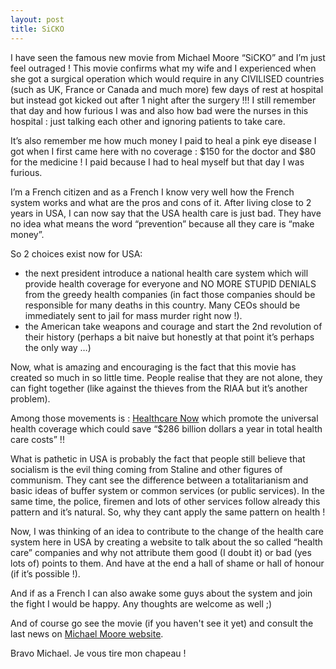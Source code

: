 ```yaml
---
layout: post
title: SiCKO
---
```


I have seen the famous new movie from Michael Moore “SiCKO” and I’m just feel outraged ! This movie confirms what my wife and I experienced when she got a surgical operation which would require in any CIVILISED countries (such as UK, France or Canada and much more) few days of rest at hospital but instead got kicked out after 1 night after the surgery !!! I still remember that day and how furious I was and also how bad were the nurses in this hospital : just talking each other and ignoring patients to take care.

It’s also remember me how much money I paid to heal a pink eye disease I got when I first came here with no coverage : $150 for the doctor and $80 for the medicine ! I paid because I had to heal myself but that day I was furious.

I’m a French citizen and as a French I know very well how the French system works and what are the pros and cons of it. After living close to 2 years in USA, I can now say that the USA health care is just bad. They have no idea what means the word “prevention” because all they care is “make money”.

So 2 choices exist now for USA:

<ul>
 	<li>the next president introduce a national health care system which will provide health coverage for everyone and NO MORE STUPID DENIALS from the greedy health companies (in fact those companies should be responsible for many deaths in this country. Many CEOs should be immediately sent to jail for mass murder right now !).</li>
 	<li>the American take weapons and courage and start the 2nd revolution of their history (perhaps a bit naive but honestly at that point it’s perhaps the only way …)</li>
</ul>

Now, what is amazing and encouraging is the fact that this movie has created so much in so little time. People realise that they are not alone, they can fight together (like against the thieves from the RIAA but it’s another problem).

Among those movements is : <a href="http://www.healthcare-now.org/index.html">Healthcare Now</a> which promote the universal health coverage which could save “$286 billion dollars a year in total health care costs” !!

What is pathetic in USA is probably the fact that people still believe that socialism is the evil thing coming from Staline and other figures of communism. They cant see the difference between a totalitarianism and basic ideas of buffer system or common services (or public services). In the same time, the police, firemen and lots of other services follow already this pattern and it’s natural. So, why they cant apply the same pattern on health !

Now, I was thinking of an idea to contribute to the change of the health care system here in USA by creating a website to talk about the so called “health care” companies and why not attribute them good (I doubt it) or bad (yes lots of) points to them. And have at the end a hall of shame or hall of honour (if it’s possible !).

And if as a French I can also awake some guys about the system and join the fight I would be happy.  Any thoughts are welcome as well ;)

And of course go see the movie (if you haven't see it yet) and consult the last news on <a href="http://www.michaelmoore.com/">Michael Moore website</a>.

Bravo Michael. Je vous tire mon chapeau !